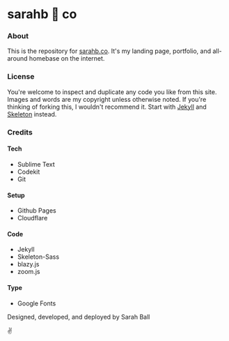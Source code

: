 # sarahb :hibiscus: co

### About

This is the repository for [sarahb.co](https://sarahb.co). It's my landing page, portfolio, and all-around homebase on the internet.

### License

You're welcome to inspect and duplicate any code you like from this site. Images and words are my copyright unless otherwise noted. If you're thinking of forking this, I wouldn't recommend it. Start with [Jekyll](http://jekyllrb.com/) and [Skeleton](http://getskeleton.com/) instead.

### Credits

#### Tech
- Sublime Text
- Codekit
- Git

#### Setup
- Github Pages
- Cloudflare

#### Code
- Jekyll
- Skeleton-Sass
- blazy.js
- zoom.js

#### Type
- Google Fonts

Designed, developed, and deployed by Sarah Ball

:v:
